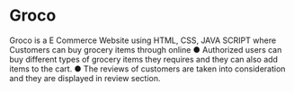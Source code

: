 # Groco
Groco is a E Commerce Website using HTML, CSS, JAVA SCRIPT where Customers can buy grocery items through online
● Authorized users can buy different types of grocery items they requires and they can also add items to the cart.
● The reviews of customers are taken into consideration and they are displayed in review section.
